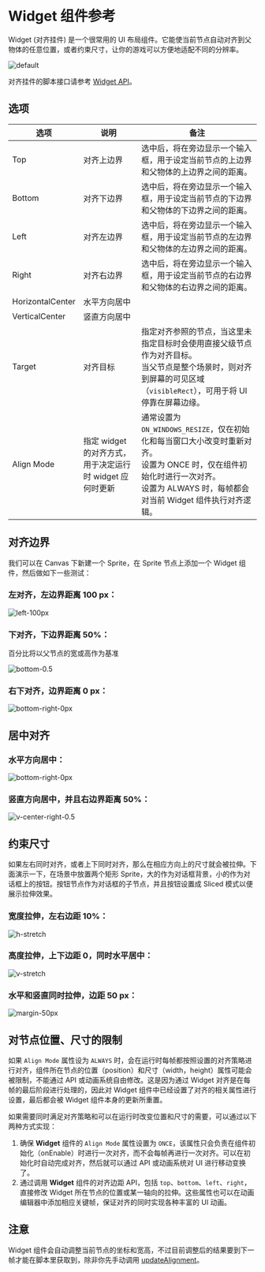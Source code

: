 # Widget 组件参考

Widget (对齐挂件) 是一个很常用的 UI 布局组件。它能使当前节点自动对齐到父物体的任意位置，或者约束尺寸，让你的游戏可以方便地适配不同的分辨率。

![default](widget/widget-default.png)

对齐挂件的脚本接口请参考 [Widget API](%__APIDOC__%/zh/classes/Widget.html)。

## 选项

选项     | 说明      | 备注
--      | --        | --
Top     | 对齐上边界 | 选中后，将在旁边显示一个输入框，用于设定当前节点的上边界和父物体的上边界之间的距离。
Bottom  | 对齐下边界 | 选中后，将在旁边显示一个输入框，用于设定当前节点的下边界和父物体的下边界之间的距离。
Left    | 对齐左边界 | 选中后，将在旁边显示一个输入框，用于设定当前节点的左边界和父物体的左边界之间的距离。
Right   | 对齐右边界 | 选中后，将在旁边显示一个输入框，用于设定当前节点的右边界和父物体的右边界之间的距离。
HorizontalCenter   | 水平方向居中 |
VerticalCenter     | 竖直方向居中 |
Target  | 对齐目标   | 指定对齐参照的节点，当这里未指定目标时会使用直接父级节点作为对齐目标。<br>当父节点是整个场景时，则对齐到屏幕的可见区域（`visibleRect`），可用于将 UI 停靠在屏幕边缘。
Align Mode | 指定 widget 的对齐方式，用于决定运行时 widget 应何时更新 | 通常设置为 `ON_WINDOWS_RESIZE`，仅在初始化和每当窗口大小改变时重新对齐。<br>设置为 ONCE 时，仅在组件初始化时进行一次对齐。<br>设置为 ALWAYS 时，每帧都会对当前 Widget 组件执行对齐逻辑。

## 对齐边界

我们可以在 Canvas 下新建一个 Sprite，在 Sprite 节点上添加一个 Widget 组件，然后做如下一些测试：

### 左对齐，左边界距离 100 px：

![left-100px](widget/widget-left-100px.png)

### 下对齐，下边界距离 50%：

百分比将以父节点的宽或高作为基准

![bottom-0.5](widget/widget-bottom-0.5.png)

### 右下对齐，边界距离 0 px：

![bottom-right-0px](widget/widget-bottom-right-0px.png)

## 居中对齐

### 水平方向居中：

![bottom-right-0px](widget/widget-h-center.png)

### 竖直方向居中，并且右边界距离 50%：

![v-center-right-0.5](widget/widget-v-center-right-0.5.png)

## 约束尺寸

如果左右同时对齐，或者上下同时对齐，那么在相应方向上的尺寸就会被拉伸。下面演示一下，在场景中放置两个矩形 Sprite，大的作为对话框背景，小的作为对话框上的按钮。按钮节点作为对话框的子节点，并且按钮设置成 Sliced 模式以便展示拉伸效果。

### 宽度拉伸，左右边距 10%：

![h-stretch](widget/widget-h-stretch.png)

### 高度拉伸，上下边距 0，同时水平居中：

![v-stretch](widget/widget-v-stretch.png)

### 水平和竖直同时拉伸，边距 50 px：

![margin-50px](widget/widget-margin-50px.png)

## 对节点位置、尺寸的限制

如果 `Align Mode` 属性设为 `ALWAYS` 时，会在运行时每帧都按照设置的对齐策略进行对齐，组件所在节点的位置（position）和尺寸（width，height）属性可能会被限制，不能通过 API 或动画系统自由修改。这是因为通过 Widget 对齐是在每帧的最后阶段进行处理的，因此对 Widget 组件中已经设置了对齐的相关属性进行设置，最后都会被 Widget 组件本身的更新所重置。

如果需要同时满足对齐策略和可以在运行时改变位置和尺寸的需要，可以通过以下两种方式实现：

1. 确保 **Widget** 组件的 `Align Mode` 属性设置为 `ONCE`，该属性只会负责在组件初始化（onEnable）时进行一次对齐，而不会每帧再进行一次对齐。可以在初始化时自动完成对齐，然后就可以通过 API 或动画系统对 UI 进行移动变换了。
2. 通过调用 **Widget** 组件的对齐边距 API，包括 `top`、`bottom`、`left`、`right`，直接修改 Widget 所在节点的位置或某一轴向的拉伸。这些属性也可以在动画编辑器中添加相应关键帧，保证对齐的同时实现各种丰富的 UI 动画。

## 注意

Widget 组件会自动调整当前节点的坐标和宽高，不过目前调整后的结果要到下一帧才能在脚本里获取到，除非你先手动调用 [updateAlignment](%__APIDOC__%/zh/classes/Widget.html#updatealignment)。
